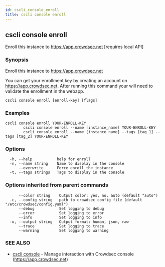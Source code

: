```yaml
---
id: cscli_console_enroll
title: cscli console enroll
---
```

## cscli console enroll

Enroll this instance to https://app.crowdsec.net [requires local API]

### Synopsis


Enroll this instance to https://app.crowdsec.net
		
You can get your enrollment key by creating an account on https://app.crowdsec.net.
After running this command your will need to validate the enrollment in the webapp.

```
cscli console enroll [enroll-key] [flags]
```

### Examples

```
cscli console enroll YOUR-ENROLL-KEY
		cscli console enroll --name [instance_name] YOUR-ENROLL-KEY
		cscli console enroll --name [instance_name] --tags [tag_1] --tags [tag_2] YOUR-ENROLL-KEY

```

### Options

```
  -h, --help           help for enroll
  -n, --name string    Name to display in the console
      --overwrite      Force enroll the instance
  -t, --tags strings   Tags to display in the console
```

### Options inherited from parent commands

```
      --color string    Output color: yes, no, auto (default "auto")
  -c, --config string   path to crowdsec config file (default "/etc/crowdsec/config.yaml")
      --debug           Set logging to debug
      --error           Set logging to error
      --info            Set logging to info
  -o, --output string   Output format: human, json, raw
      --trace           Set logging to trace
      --warning         Set logging to warning
```

### SEE ALSO

* [cscli console](/cscli/cscli_console.md)	 - Manage interaction with Crowdsec console (https://app.crowdsec.net)


